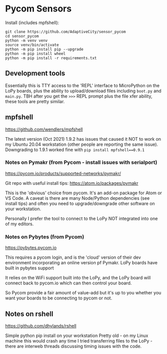 # Pycom Sensors

Install (includes mpfshell):
```
git clone https://github.com/AdaptiveCity/sensor_pycom
cd sensor_pycom
python -m venv venv
source venv/bin/activate
python -m pip install pip --upgrade
python -m pip install wheel
python -m pip install -r requirements.txt
```

## Development tools

Essentially this is TTY access to the 'REPL' interface to MicroPython on the LoPy boards, plus the
ability to upload/download files including `boot.py` and `main.py`. TBH after you get the `>>>` REPL
prompt plus the file xfer ability, these tools are pretty similar.

## mpfshell

https://github.com/wendlers/mpfshell

The latest version (Oct 2021) 1.9.2 has issues that caused it NOT to work on my Ubuntu 20.04 workstation (other people are
reporting the same issue). Downgrading to 1.9.1 worked fine with `pip install mpfshell==0.9.1`

### Notes on Pymakr (from Pycom - install issues with serialport)


https://pycom.io/products/supported-networks/pymakr/

Git repo with useful install tips: https://atom.io/packages/pymakr

This is the 'obvious' choice from pycom. It's an add-on package for Atom or VS Code. A caveat is there are many Node/Python
dependencies (see install tips) and often you need to upgrade/downgrade other software on your workstation.

Personally I prefer the tool to connect to the LoPy NOT integrated into one of my editors.

### Notes on Pybytes (from Pycom)

https://pybytes.pycom.io

This requires a pycom login, and is the 'cloud' version of their dev environment incorporating an online version pf Pymakr. LoPy
boards have built in pybytes support

It relies on the WiFi support built into the LoPy, and the LoPy board will connect back to pycom.io which can then control
your board.

So Pycom provide a fair amount of value-add but it's up to you whether you want your boards to be connecting to pycom or not.

## Notes on rshell

https://github.com/dhylands/rshell

Simple python pip install on your workstation
Pretty old - on my Linux machine this would crash any time I tried transferring files to the LoPy - there are interweb threads
discussing timing issues with the code.

